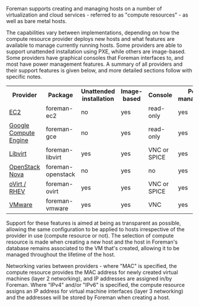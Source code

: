 
Foreman supports creating and managing hosts on a number of virtualization and cloud services - referred to as "compute resources" - as well as bare metal hosts.

The capabilities vary between implementations, depending on how the compute resource provider deploys new hosts and what features are available to manage currently running hosts.  Some providers are able to support unattended installation using PXE, while others are image-based.  Some providers have graphical consoles that Foreman interfaces to, and most have power management features.  A summary of all providers and their support features is given below, and more detailed sections follow with specific notes.

<table class="table table-bordered table-condensed">
  <tr>
    <th>Provider</th>
    <th>Package</th>
    <th>Unattended installation</th>
    <th>Image-based</th>
    <th>Console</th>
    <th>Power management</th>
    <th>Networking</th>
  </tr>
  <tr>
    <td><a href="/manuals/{{page.version}}/index.html#5.2.3EC2Notes">EC2</a></td>
    <td>foreman-ec2</td>
    <td>no</td>
    <td>yes</td>
    <td>read-only</td>
    <td>yes</td>
    <td>IPv4</td>
  </tr>
  <tr>
    <td><a href="/manuals/{{page.version}}/index.html#5.2.4GoogleComputeEngineNotes">Google Compute Engine</a></td>
    <td>foreman-gce</td>
    <td>no</td>
    <td>yes</td>
    <td>read-only</td>
    <td>yes</td>
    <td>IPv4</td>
  </tr>
  <tr>
    <td><a href="/manuals/{{page.version}}/index.html#5.2.5LibvirtNotes">Libvirt</a></td>
    <td>foreman-libvirt</td>
    <td>yes</td>
    <td>yes</td>
    <td>VNC or SPICE</td>
    <td>yes</td>
    <td>MAC</td>
  </tr>
  <tr>
    <td><a href="/manuals/{{page.version}}/index.html#5.2.6OpenStackNotes">OpenStack Nova</a></td>
    <td>foreman-openstack</td>
    <td>no</td>
    <td>yes</td>
    <td>no</td>
    <td>yes</td>
    <td>IPv4</td>
  </tr>
  <tr>
    <td><a href="/manuals/{{page.version}}/index.html#5.2.7oVirt/RHEVNotes">oVirt / RHEV</a></td>
    <td>foreman-ovirt</td>
    <td>yes</td>
    <td>yes</td>
    <td>VNC or SPICE</td>
    <td>yes</td>
    <td>MAC</td>
  </tr>
  <tr>
    <td><a href="/manuals/{{page.version}}/index.html#5.2.9VMwareNotes">VMware</a></td>
    <td>foreman-vmware</td>
    <td>yes</td>
    <td>yes</td>
    <td>VNC</td>
    <td>yes</td>
    <td>MAC</td>
  </tr>
</table>

Support for these features is aimed at being as transparent as possible, allowing the same configuration to be applied to hosts irrespective of the provider in use (compute resource or not).  The selection of compute resource is made when creating a new host and the host in Foreman's database remains associated to the VM that's created, allowing it to be managed throughout the lifetime of the host.

Networking varies between providers - where "MAC" is specified, the compute resource provides the MAC address for newly created virtual machines (layer 2 networking), and IP addresses are assigned in/by Foreman. Where "IPv4" and/or "IPv6" is specified, the compute resource assigns an IP address for virtual machine interfaces (layer 3 networking) and the addresses will be stored by Foreman when creating a host.
